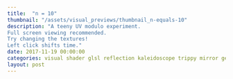 ```yaml
---
title:  "n = 10"
thumbnail: "/assets/visual_previews/thumbnail_n-equals-10"
description: "A teeny UV modulo experiment.
Full screen viewing recommended.
Try changing the textures!
Left click shifts time."
date: 2017-11-19 00:00:00
categories: visual shader glsl reflection kaleidoscope trippy mirror geometry
layout: post
---
```

